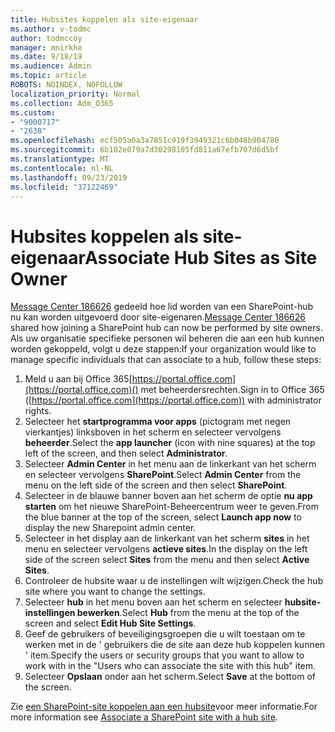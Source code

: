 ```yaml
---
title: Hubsites koppelen als site-eigenaar
ms.author: v-todmc
author: todmccoy
manager: mnirkhe
ms.date: 9/18/19
ms.audience: Admin
ms.topic: article
ROBOTS: NOINDEX, NOFOLLOW
localization_priority: Normal
ms.collection: Adm_O365
ms.custom:
- "9000717"
- "2638"
ms.openlocfilehash: ecf505a0a3a7851c919f3949321c6b048b904780
ms.sourcegitcommit: 6b102e079a7d30298105fd811a67efb707d6d5bf
ms.translationtype: MT
ms.contentlocale: nl-NL
ms.lasthandoff: 09/23/2019
ms.locfileid: "37122469"
---
```

# <a name="associate-hub-sites-as-site-owner"></a><span data-ttu-id="59be4-102">Hubsites koppelen als site-eigenaar</span><span class="sxs-lookup"><span data-stu-id="59be4-102">Associate Hub Sites as Site Owner</span></span>

<span data-ttu-id="59be4-103">[Message Center 186626](https://admin.microsoft.com/Adminportal/Home?source=applauncher#/MessageCenter?id=MC186626) gedeeld hoe lid worden van een SharePoint-hub nu kan worden uitgevoerd door site-eigenaren.</span><span class="sxs-lookup"><span data-stu-id="59be4-103">[Message Center 186626](https://admin.microsoft.com/Adminportal/Home?source=applauncher#/MessageCenter?id=MC186626) shared how joining a SharePoint hub can now be performed by site owners.</span></span> <span data-ttu-id="59be4-104">Als uw organisatie specifieke personen wil beheren die aan een hub kunnen worden gekoppeld, volgt u deze stappen:</span><span class="sxs-lookup"><span data-stu-id="59be4-104">If your organization would like to manage specific individuals that can associate to a hub, follow these steps:</span></span> 

1. <span data-ttu-id="59be4-105">Meld u aan bij Office 365[https://portal.office.com](https://portal.office.com)() met beheerdersrechten.</span><span class="sxs-lookup"><span data-stu-id="59be4-105">Sign in to Office 365 ([https://portal.office.com](https://portal.office.com)) with administrator rights.</span></span>
2. <span data-ttu-id="59be4-106">Selecteer het **startprogramma voor apps** (pictogram met negen vierkantjes) linksboven in het scherm en selecteer vervolgens **beheerder**.</span><span class="sxs-lookup"><span data-stu-id="59be4-106">Select the **app launcher** (icon with nine squares) at the top left of the screen, and then select **Administrator**.</span></span>
3. <span data-ttu-id="59be4-107">Selecteer **Admin Center** in het menu aan de linkerkant van het scherm en selecteer vervolgens **SharePoint**.</span><span class="sxs-lookup"><span data-stu-id="59be4-107">Select **Admin Center** from the menu on the left side of the screen and then select **SharePoint**.</span></span>
4. <span data-ttu-id="59be4-108">Selecteer in de blauwe banner boven aan het scherm de optie **nu app starten** om het nieuwe SharePoint-Beheercentrum weer te geven.</span><span class="sxs-lookup"><span data-stu-id="59be4-108">From the blue banner at the top of the screen, select **Launch app now** to display the new Sharepoint admin center.</span></span>
5. <span data-ttu-id="59be4-109">Selecteer in het display aan de linkerkant van het scherm **sites** in het menu en selecteer vervolgens **actieve sites**.</span><span class="sxs-lookup"><span data-stu-id="59be4-109">In the display on the left side of the screen select **Sites** from the menu and then select **Active Sites**.</span></span>
6. <span data-ttu-id="59be4-110">Controleer de hubsite waar u de instellingen wilt wijzigen.</span><span class="sxs-lookup"><span data-stu-id="59be4-110">Check the hub site where you want to change the settings.</span></span>
7. <span data-ttu-id="59be4-111">Selecteer **hub** in het menu boven aan het scherm en selecteer **hubsite-instellingen bewerken**.</span><span class="sxs-lookup"><span data-stu-id="59be4-111">Select **Hub** from the menu at the top of the screen and select **Edit Hub Site Settings**.</span></span>
8. <span data-ttu-id="59be4-112">Geef de gebruikers of beveiligingsgroepen die u wilt toestaan om te werken met in de ' gebruikers die de site aan deze hub koppelen kunnen ' item.</span><span class="sxs-lookup"><span data-stu-id="59be4-112">Specify the users or security groups that you want to allow to work with in the "Users who can associate the site with this hub" item.</span></span>
9. <span data-ttu-id="59be4-113">Selecteer **Opslaan** onder aan het scherm.</span><span class="sxs-lookup"><span data-stu-id="59be4-113">Select **Save** at the bottom of the screen.</span></span>

<span data-ttu-id="59be4-114">Zie [een SharePoint-site koppelen aan een hubsite](https://support.office.com/article/associate-a-sharepoint-site-with-a-hub-site-ae0009fd-af04-4d3d-917d-88edb43efc05)voor meer informatie.</span><span class="sxs-lookup"><span data-stu-id="59be4-114">For more information see [Associate a SharePoint site with a hub site](https://support.office.com/article/associate-a-sharepoint-site-with-a-hub-site-ae0009fd-af04-4d3d-917d-88edb43efc05).</span></span> 